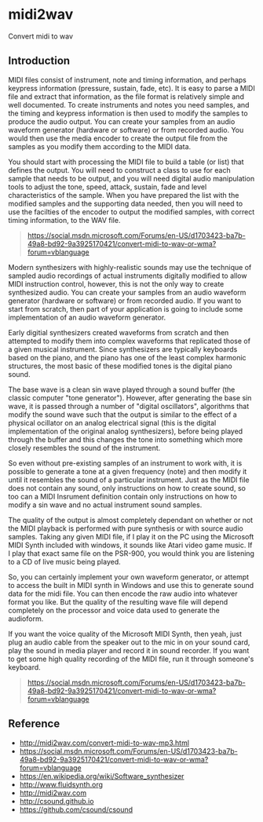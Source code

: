 # midi2wav

Convert midi to wav

## Introduction

MIDI files consist of instrument, note and timing information, and perhaps keypress information (pressure, sustain, fade, etc).   It is easy to parse a MIDI file and extract that information, as the file format is relatively simple and well documented. To create instruments and notes you need samples, and the timing and keypress information is then used to modify the samples to produce the audio output. You can create your samples from an audio waveform generator (hardware or software) or from recorded audio. You would then use the media encoder to create the output file from the samples as you modify them according to the MIDI data.

You should start with processing the MIDI file to build a table (or list) that defines the output. You will need to construct a class to use for each sample that needs to be output, and you will need digital audio manipulation tools to adjust the tone, speed, attack, sustain, fade and level characteristics of the sample. When you have prepared the list with the modified samples and the supporting data needed, then you will need to use the facilties of the encoder to output the modified samples, with correct timing information, to the WAV file.

> https://social.msdn.microsoft.com/Forums/en-US/d1703423-ba7b-49a8-bd92-9a3925170421/convert-midi-to-wav-or-wma?forum=vblanguage

Modern synthesizers with highly-realistic sounds may use the technique of sampled audio recordings of actual instruments digitally modified to allow MIDI instruction control, however, this is not the only way to create synthesized audio. You can create your samples from an audio waveform generator (hardware or software) or from recorded audio. If you want to start from scratch, then part of your application is going to include some implementation of an audio waveform generator.

Early digitial synthesizers created waveforms from scratch and then attempted to modify them into complex waveforms that replicated those of a given musical instrument. Since synthesizers are typically keyboards based on the piano, and the piano has one of the least complex harmonic structures, the most basic of these modified tones is the digital piano sound.

The base wave is a clean sin wave played through a sound buffer (the classic computer "tone generator"). However, after generating the base sin wave, it is passed through a number of "digital oscillators", algorithms that modify the sound wave such that the output is similar to the effect of a physical ocillator on an analog electrical signal (this is the digital implementation of the original analog synthesizers), before being played through the buffer and this changes the tone into something which more closely resembles the sound of the instrument.

So even without pre-existing samples of an instrument to work with, it is possible to generate a tone at a given frequency (note) and then modify it until it resembles the sound of a particular instrument. Just as the MIDI file does not contain any sound, only instructions on how to create sound, so too can a MIDI Insrument definition contain only instructions on how to modify a sin wave and no actual instrument sound samples.

The quality of the output is almost completely dependant on whether or not the MIDI playback is performed with pure synthesis or with source audio samples. Taking any given MIDI file, if I play it on the PC using the Microsoft MIDI Synth included with windows, it sounds like Atari video game music. If I play that exact same file on the PSR-900, you would think you are listening to a CD of live music being played.

So, you can certainly implement your own waveform generator, or attempt to access the built in MIDI synth in Windows and use this to generate sound data for the midi file. You can then encode the raw audio into whatever format you like. But the quality of the resulting wave file will depend completely on the processor and voice data used to generate the audioform.

If you want the voice quality of the Microsoft MIDI Synth, then yeah, just plug an audio cable from the speaker out to the mic in on your sound card, play the sound in media player and record it in sound recorder. If you want to get some high quality recording of the MIDI file, run it through someone's keyboard.

> https://social.msdn.microsoft.com/Forums/en-US/d1703423-ba7b-49a8-bd92-9a3925170421/convert-midi-to-wav-or-wma?forum=vblanguage

## Reference

- http://midi2wav.com/convert-midi-to-wav-mp3.html
- https://social.msdn.microsoft.com/Forums/en-US/d1703423-ba7b-49a8-bd92-9a3925170421/convert-midi-to-wav-or-wma?forum=vblanguage
- https://en.wikipedia.org/wiki/Software_synthesizer
- http://www.fluidsynth.org
- http://midi2wav.com
- http://csound.github.io
- https://github.com/csound/csound
